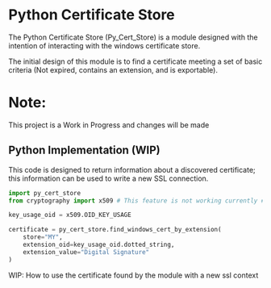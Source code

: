 # Python Certificate Store

The Python Certificate Store (Py_Cert_Store) is a module designed with the intention of interacting with the windows certificate store.

The initial design of this module is to find a certificate meeting a set of basic criteria (Not expired, contains an extension, and is exportable).

# Note:

This project is a Work in Progress and changes will be made

## Python Implementation (WIP)

This code is designed to return information about a discovered certificate; this information can be used to write a new SSL connection.

```python
import py_cert_store
from cryptography import x509 # This feature is not working currently # Optional, but highly recomended

key_usage_oid = x509.OID_KEY_USAGE

certificate = py_cert_store.find_windows_cert_by_extension(
    store="MY",
    extension_oid=key_usage_oid.dotted_string,
    extension_value="Digital Signature"
)
```

WIP: How to use the certificate found by the module with a new ssl context

